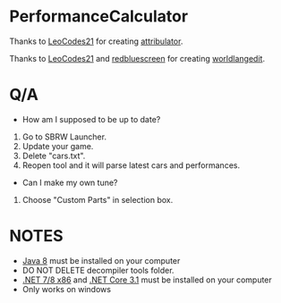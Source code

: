 # PerformanceCalculator
Thanks to [LeoCodes21](https://github.com/LeoCodes21) for creating [attribulator](https://github.com/NFSTools/Attribulator).

Thanks to [LeoCodes21](https://github.com/LeoCodes21) and [redbluescreen](https://github.com/redbluescreen) for creating [worldlangedit](https://github.com/WorldUnitedNFS/worldlangedit).

# Q/A
* How am I supposed to be up to date?
1. Go to SBRW Launcher. 
2. Update your game.
3. Delete "cars.txt". 
4. Reopen tool and it will parse latest cars and performances.

* Can I make my own tune?
1. Choose "Custom Parts" in selection box.

# NOTES
* [Java 8](https://www.java.com/en/download) must be installed on your computer
* DO NOT DELETE decompiler tools folder.
* [.NET 7/8 x86](https://aka.ms/dotnet-core-applaunch?missing_runtime=true&arch=x86&rid=win10-x86) and [.NET Core 3.1](https://aka.ms/dotnet-core-applaunch?framework=Microsoft.NETCore.App&framework_version=3.1.0&arch=x86&rid=win10-x86) must be installed on your computer
* Only works on windows
